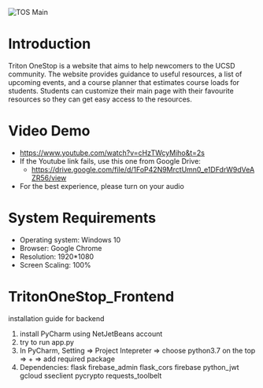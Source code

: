 ![TOS Main](https://github.com/ouweifan/TritonOneStop/blob/master/TOSMAIN.jpg)

# Introduction
Triton OneStop is a website that aims to help newcomers to the UCSD community. The website provides guidance to useful resources, a list of upcoming events, and a course planner that estimates course loads for students. Students can customize their main page with their favourite resources so they can get easy access to the resources.


# Video Demo
* https://www.youtube.com/watch?v=cHzTWcyMiho&t=2s 
* If the Youtube link fails, use this one from Google Drive:
  * https://drive.google.com/file/d/1FoP42N9MrctUmn0_e1DFdrW9dVeAZR56/view 
* For the best experience, please turn on your audio 

# System Requirements
* Operating system: Windows 10
* Browser: Google Chrome
* Resolution: 1920*1080
* Screen Scaling: 100%



# TritonOneStop_Frontend
installation guide for backend
1. install PyCharm using NetJetBeans account
2. try to run app.py
3. In PyCharm, Setting => Project Intepreter => choose python3.7 on the top => + => add required package
4. Dependencies: 
flask
firebase_admin
flask_cors
firebase
python_jwt
gcloud
sseclient
pycrypto
requests_toolbelt

